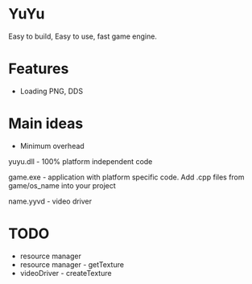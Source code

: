 # YuYu
Easy to build, Easy to use, fast game engine.

# Features

* Loading PNG, DDS

# Main ideas

* Minimum overhead

yuyu.dll - 100% platform independent code

game.exe - application with platform specific code. Add .cpp files from game/os_name into your project

name.yyvd - video driver

# TODO

* resource manager
* resource manager - getTexture
* videoDriver - createTexture